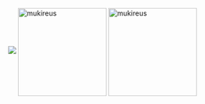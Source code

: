 <img src="https://github-readme-stats.vercel.app/api?username=AliRoswell&&show_icons=true&title_color=ffffff&icon_color=bb2acf&text_color=daf7dc&bg_color=151515">

 <img height="180em" align="center" src="https://github-readme-stats.vercel.app/api?username=Github_Kullanıcı_Adınız&show_icons=true&locale=en&theme=algolia&include_all_commits=true&count_private=true" alt="mukireus"/>
  <img height="180em" align="center" src="https://github-readme-stats.vercel.app/api/top-langs?username=Github_Kullanıcı_Adınız&show_icons=true&locale=en&layout=compact&langs_count=8&theme=algolia" alt="mukireus"/>
